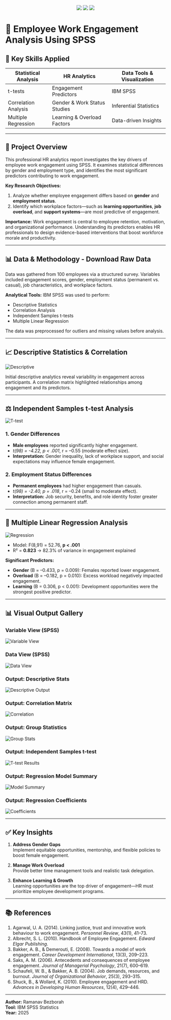 <!-- 🎯 Banner -->
<p align="center">
  <img src="https://img.shields.io/badge/Project-HR%20Engagement%20Analytics-blue?style=for-the-badge" />
  <img src="https://img.shields.io/badge/Tools-IBM%20SPSS%20%7C%20Excel%20%7C%20Markdown-success?style=for-the-badge" />
  <img src="https://img.shields.io/badge/Focus-Employee%20Insights%20%7C%20Business%20Impact-informational?style=for-the-badge" />
</p>

# 💼 Employee Work Engagement Analysis Using SPSS

## 📌 Key Skills Applied

| Statistical Analysis      | HR Analytics                 | Data Tools & Visualization  |
|---------------------------|------------------------------|-----------------------------|
| t-tests                   | Engagement Predictors        | IBM SPSS                    |
| Correlation Analysis      | Gender & Work Status Studies | Inferential Statistics      |
| Multiple Regression       | Learning & Overload Factors  | Data-driven Insights        |

---

## 🧭 Project Overview

This professional HR analytics report investigates the key drivers of employee work engagement using SPSS. It examines statistical differences by gender and employment type, and identifies the most significant predictors contributing to work engagement.

**Key Research Objectives:**
1. Analyze whether employee engagement differs based on **gender** and **employment status**.
2. Identify which workplace factors—such as **learning opportunities**, **job overload**, and **support systems**—are most predictive of engagement.

**Importance:** Work engagement is central to employee retention, motivation, and organizational performance. Understanding its predictors enables HR professionals to design evidence-based interventions that boost workforce morale and productivity.

---

## 📊 Data & Methodology - <a ref="asset/Engagement data for Data Analysis.xlsx" download> Download Raw Data</a>

Data was gathered from 100 employees via a structured survey. Variables included engagement scores, gender, employment status (permanent vs. casual), job characteristics, and workplace factors.

**Analytical Tools:** IBM SPSS was used to perform:
- Descriptive Statistics
- Correlation Analysis
- Independent Samples t-tests
- Multiple Linear Regression

The data was preprocessed for outliers and missing values before analysis.

---

## 📈 Descriptive Statistics & Correlation

![Descriptive](asset/image008.png)

Initial descriptive analytics reveal variability in engagement across participants. A correlation matrix highlighted relationships among engagement and its predictors.

---

## ⚖️ Independent Samples t-test Analysis

![T-test](asset/image013.png)

### 1. Gender Differences
- **Male employees** reported significantly higher engagement.
- *t(98) = -4.22, p < .001*, r = –0.55 (moderate effect size).
- **Interpretation:** Gender inequality, lack of workplace support, and social expectations may influence female engagement.

### 2. Employment Status Differences
- **Permanent employees** had higher engagement than casuals.
- *t(98) = -2.40, p = .018*, r = –0.24 (small to moderate effect).
- **Interpretation:** Job security, benefits, and role identity foster greater connection among permanent staff.

---

## 🔢 Multiple Linear Regression Analysis

![Regression](asset/image015.png)

- Model: F(8,91) = 52.76, **p < .001**
- R² = **0.823** → 82.3% of variance in engagement explained

**Significant Predictors:**
- **Gender** (B = –0.433, p = 0.009): Females reported lower engagement.
- **Overload** (B = –0.182, p = 0.010): Excess workload negatively impacted engagement.
- **Learning** (B = 0.306, p < 0.001): Development opportunities were the strongest positive predictor.

---

## 📊 Visual Output Gallery

### Variable View (SPSS)
![Variable View](asset/image020.png)

### Data View (SPSS)
![Data View](asset/image021.png)

### Output: Descriptive Stats
![Descriptive Output](asset/image022.png)

### Output: Correlation Matrix
![Correlation](asset/image023.png)

### Output: Group Statistics
![Group Stats](asset/image024.png)

### Output: Independent Samples t-test
![T-test Results](asset/image025.png)

### Output: Regression Model Summary
![Model Summary](asset/image026.png)

### Output: Regression Coefficients
![Coefficients](asset/image027.png)

---

## ✅ Key Insights

1. **Address Gender Gaps**  
   Implement equitable opportunities, mentorship, and flexible policies to boost female engagement.

2. **Manage Work Overload**  
   Provide better time management tools and realistic task delegation.

3. **Enhance Learning & Growth**  
   Learning opportunities are the top driver of engagement—HR must prioritize employee development programs.

---

## 📚 References

1. Agarwal, U. A. (2014). Linking justice, trust and innovative work behaviour to work engagement. *Personnel Review*, 43(1), 41–73.
2. Albrecht, S. L. (2010). Handbook of Employee Engagement. *Edward Elgar Publishing*.
3. Bakker, A. B., & Demerouti, E. (2008). Towards a model of work engagement. *Career Development International*, 13(3), 209–223.
4. Saks, A. M. (2006). Antecedents and consequences of employee engagement. *Journal of Managerial Psychology*, 21(7), 600–619.
5. Schaufeli, W. B., & Bakker, A. B. (2004). Job demands, resources, and burnout. *Journal of Organizational Behavior*, 25(3), 293–315.
6. Shuck, B., & Wollard, K. (2010). Employee engagement and HRD. *Advances in Developing Human Resources*, 12(4), 429–446.

---

**Author:** Ramanav Bezborah  
**Tool:** IBM SPSS Statistics  
**Year:** 2025  
